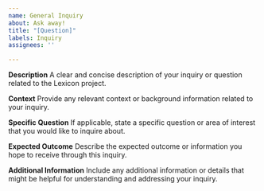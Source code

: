 ```yaml
---
name: General Inquiry
about: Ask away!
title: "[Question]"
labels: Inquiry
assignees: ''

---
```


**Description**
A clear and concise description of your inquiry or question related to the Lexicon project.

**Context**
Provide any relevant context or background information related to your inquiry.

**Specific Question**
If applicable, state a specific question or area of interest that you would like to inquire about.

**Expected Outcome**
Describe the expected outcome or information you hope to receive through this inquiry.

**Additional Information**
Include any additional information or details that might be helpful for understanding and addressing your inquiry.
